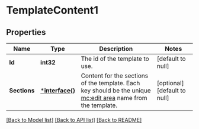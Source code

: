 # TemplateContent1

## Properties
Name | Type | Description | Notes
------------ | ------------- | ------------- | -------------
**Id** | **int32** | The id of the template to use. | [default to null]
**Sections** | [***interface{}**](interface{}.md) | Content for the sections of the template. Each key should be the unique [mc:edit area](https://mailchimp.com/help/create-editable-content-areas-with-mailchimps-template-language/) name from the template. | [optional] [default to null]

[[Back to Model list]](../README.md#documentation-for-models) [[Back to API list]](../README.md#documentation-for-api-endpoints) [[Back to README]](../README.md)


